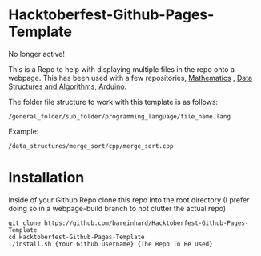 # Hacktoberfest-Github-Pages-Template

No longer active!

This is a Repo to help with displaying multiple files in the repo onto a webpage. This has been used with a few repositories, [Mathematics](http://brettreinhard.com/Hacktoberfest-Mathematics) , [Data Structures and Algorithms](http://brettreinhard.com/Hacktoberfest-Data-Structure-and-Algorithms), [Arduino](http://brettreinhard.com/Hacktoberfest-Arduino).

The folder file structure to work with this template is as follows:
```
/general_folder/sub_folder/programming_language/file_name.lang
```
Example:
```
/data_structures/merge_sort/cpp/merge_sort.cpp
```
# Installation
Inside of your Github Repo clone this repo into the root directory (I prefer doing so in a webpage-build branch to not clutter the actual repo)
```
git clone https://github.com/bareinhard/Hacktoberfest-Github-Pages-Template
cd Hacktoberfest-Github-Pages-Template
./install.sh {Your Github Username} {The Repo To Be Used}
